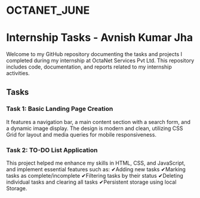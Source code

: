 # OCTANET_JUNE

# Internship Tasks - Avnish Kumar Jha

Welcome to my GitHub repository documenting the tasks and projects I completed during my internship at OctaNet Services Pvt Ltd. This repository includes code, documentation, and reports related to my internship activities.

## Tasks

### Task 1: Basic Landing Page Creation

It features a navigation bar, a main content section with a search form, and a dynamic image display. The design is modern and clean, utilizing CSS Grid for layout and media queries for mobile responsiveness.

### Task 2: TO-DO List Application

This project helped me enhance my skills in HTML, CSS, and JavaScript, and implement essential features such as: ✔Adding new tasks ✔Marking tasks as complete/incomplete ✔Filtering tasks by their status ✔Deleting individual tasks and clearing all tasks ✔Persistent storage using local Storage.
